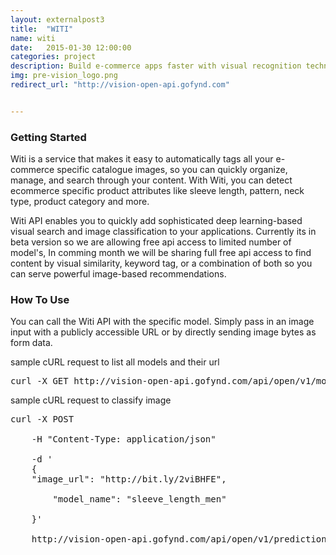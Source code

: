 ```yaml
---
layout: externalpost3
title:  "WITI"
name: witi
date:   2015-01-30 12:00:00
categories: project
description: Build e-commerce apps faster with visual recognition technology 
img: pre-vision_logo.png
redirect_url: "http://vision-open-api.gofynd.com"


---
```


<h3>Getting Started</h3>

<p>
Witi is a service that makes it easy to automatically tags all your e-commerce specific catalogue images, so you can quickly organize, manage, and search through your content. With Witi, you can detect ecommerce specific product attributes like sleeve length, pattern, neck type, product category and more.

</p>

<p>

Witi API enables you to quickly add sophisticated deep learning-based visual search and image classification to your applications. Currently its in beta version so we are allowing free api access to limited number of model's, In comming month we will be sharing full free api access to find content by visual similarity, keyword tag, or a combination of both so you can serve powerful image-based recommendations.

</p>

 
<h3>How To Use</h3>
<p>

You can call the Witi API with the specific model. Simply pass in an image input with a publicly accessible URL or by directly sending image bytes as form data.
</p>
<p>sample cURL request to list all models and their url
</p>

<pre>
curl -X GET http://vision-open-api.gofynd.com/api/open/v1/models-meta/
</pre>

<p>sample cURL request to classify image
</p>

<pre>
curl -X POST

    -H "Content-Type: application/json"

    -d '
    {
    "image_url": "http://bit.ly/2viBHFE",

        "model_name": "sleeve_length_men"

    }'

    http://vision-open-api.gofynd.com/api/open/v1/prediction/

</pre>

